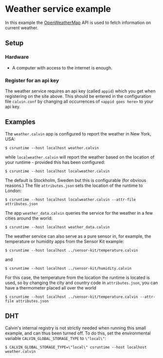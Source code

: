 # Weather service example

In this example the [OpenWeatherMap](http://www.openweathermap.org) API is used to fetch information on current weather.

## Setup

### Hardware

- A computer with access to the internet is enough.

### Register for an api key 

The weather service requires an api key (called `appid`) which you get when registering on the site above. This should be entered in the configuration file `calvin.conf` by changing all occurrences of `<appid goes here>` to your api key.

## Examples

The `weather.calvin` app is configured to report the weather in New York, USA:

    $ csruntime --host localhost weather.calvin

while `localweather.calvin` will report the weather based on the location of your runtime - provided this has been configured:

    $ csruntime --host localhost localweather.calvin

The default is Stockholm, Sweden but this is configurable (for obvious reasons.) The file `attributes.json` sets the location of the runtime to London:

    $ csruntime --host localhost localweather.calvin --attr-file attributes.json

The app `weather_data.calvin` queries the service for the weather in a few cities around the world:

    $ csruntime --host localhost weather_data.calvin

The weather service can also serve as a pure sensor in, for example, the temperature or humidity apps from the Sensor Kit example:

    $ csruntime --host localhost ../sensor-kit/temperature.calvin

and

    $ csruntime --host localhost ../sensor-kit/humidity.calvin

For this case, the temperature from the location the runtime is located is used, so by changing the city and country code in `attributes.json`, you can have a thermometer placed all over the world

    $ csruntime --host localhost ../sensor-kit/temperature.calvin --attr-file attributes.json


## DHT

Calvin's internal registry is not strictly needed when running this small example,
and can thus been turned off. To do this, set the environmental variable `CALVIN_GLOBAL_STORAGE_TYPE` to `\"local\"`:

    $ CALVIN_GLOBAL_STORAGE_TYPE=\"local\" csruntime --host localhost weather.calvin
